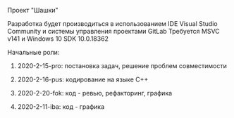 Проект "Шашки"

Разработка будет производиться в использованием IDE Visual Studio Community и системы управления проектами GitLab
Требуется MSVC v141 и Windows 10 SDK 10.0.18362

Начальные роли:

1. 2020-2-15-pro: постановка задач, решение проблем совместимости

2. 2020-2-16-pus: кодирование на языке С++

3. 2020-2-20-fok: код - ревью, рефакторинг, графика

4. 2020-2-11-iba: код - графика
